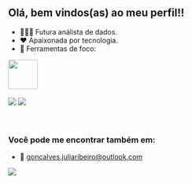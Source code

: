 ## Olá, bem vindos(as) ao meu perfil!!
- 👩🏻‍💻 Futura análista de dados.
- ❤ Apaixonada por tecnologia.
- 🔧 Ferramentas de foco:
<div display="inline"  >
  <img width = 60 height = 60 src="https://cdn.jsdelivr.net/gh/devicons/devicon@latest/icons/mysql/mysql-original-wordmark.svg" /> 
</div>   
<br>
<div display="inline">
  <img src = "https://img.shields.io/badge/power_bi-F2C811?style=for-the-badge&logo=powerbi&logoColor=black" />
  <img src = "https://img.shields.io/badge/Microsoft_Excel-217346?style=for-the-badge&logo=microsoft-excel&logoColor=white"/>
</div>

<br>
<br>

### Você pode me encontrar também em:
- 📧 goncalves.juliaribeiro@outlook.com
<a href = "https://www.linkedin.com/in/júlia-ribeiro-gonçalves-dev02/">
  <img src = "https://img.shields.io/badge/linkedin-%230077B5.svg?style=for-the-badge&logo=linkedin&logoColor=white"/>
</a>
